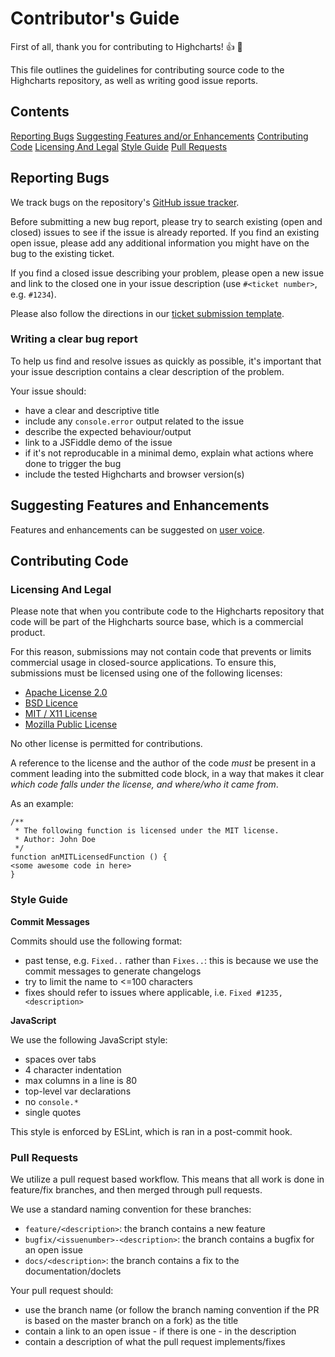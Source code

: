 # Contributor's Guide

First of all, thank you for contributing to Highcharts! :+1: :confetti_ball:

This file outlines the guidelines for contributing source code to the Highcharts repository,
as well as writing good issue reports.

## Contents

[Reporting Bugs](#reporting-bugs)
[Suggesting Features and/or Enhancements](#suggesting-features-and-enhancements)
[Contributing Code](#contributing-code)
  [Licensing And Legal](#licensing-and-legal)
  [Style Guide](#style-guide)
  [Pull Requests](#pull-requests)

## Reporting Bugs

We track bugs on the repository's [GitHub issue tracker](https://github.com/highcharts/highcharts/issues).

Before submitting a new bug report, please try to search existing (open and closed) issues to 
see if the issue is already reported. If you find an existing open issue, please
add any additional information you might have on the bug to the existing ticket.

If you find a closed issue describing your problem, please open a new issue and 
link to the closed one in your issue description (use `#<ticket number>`, e.g. `#1234`).

Please also follow the directions in our [ticket submission template](https://github.com/highcharts/highcharts/blob/master/ISSUE_TEMPLATE.md).

### Writing a clear bug report

To help us find and resolve issues as quickly as possible, it's important that your 
issue description contains a clear description of the problem. 

Your issue should:

* have a clear and descriptive title
* include any `console.error` output related to the issue
* describe the expected behaviour/output
* link to a JSFiddle demo of the issue
* if it's not reproducable in a minimal demo, explain what actions where done to trigger the bug
* include the tested Highcharts and browser version(s)

## Suggesting Features and Enhancements

Features and enhancements can be suggested on [user voice](https://highcharts.uservoice.com/).

## Contributing Code

### Licensing And Legal

Please note that when you contribute code to the Highcharts repository that code 
will be part of the Highcharts source base, which is a commercial product.

For this reason, submissions may not contain code that prevents or limits commercial usage in closed-source applications.
To ensure this, submissions must be licensed using one of the following licenses:

* [Apache License 2.0](http://opensource.org/licenses/apache2.0)
* [BSD Licence](http://www.opensource.org/licenses/BSD-3-Clause)
* [MIT / X11 License](http://www.opensource.org/licenses/MIT)
* [Mozilla Public License](http://www.opensource.org/licenses/MPL-2.0)

No other license is permitted for contributions.

A reference to the license and the author of the code *must* be present in a comment leading into the submitted code block,
in a way that makes it clear *which code falls under the license, and where/who it came from*.

As an example:
```
/**
 * The following function is licensed under the MIT license.
 * Author: John Doe
 */
function anMITLicensedFunction () {
<some awesome code in here>
}
```

### Style Guide

**Commit Messages**

Commits should use the following format:
* past tense, e.g. `Fixed..` rather than `Fixes..`: this is because we use the commit messages to generate changelogs
* try to limit the name to <=100 characters
* fixes should refer to issues where applicable, i.e. `Fixed #1235, <description>`

**JavaScript**

We use the following JavaScript style:
* spaces over tabs
* 4 character indentation
* max columns in a line is 80
* top-level var declarations
* no `console.*`
* single quotes

This style is enforced by ESLint, which is ran in a post-commit hook.

### Pull Requests

We utilize a pull request based workflow. This means that all work is done in
feature/fix branches, and then merged through pull requests.

We use a standard naming convention for these branches:

* `feature/<description>`: the branch contains a new feature
* `bugfix/<issuenumber>-<description>`: the branch contains a bugfix for an open issue
* `docs/<description>`: the branch contains a fix to the documentation/doclets

Your pull request should:

* use the branch name (or follow the branch naming convention if the PR is based on the master branch on a fork) as the title
* contain a link to an open issue - if there is one - in the description
* contain a description of what the pull request implements/fixes




